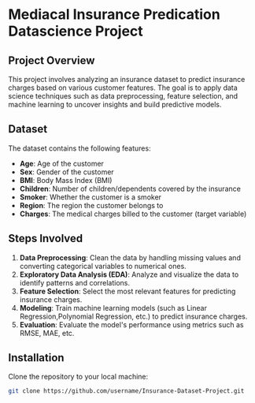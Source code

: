 # Mediacal Insurance Predication Datascience Project

## Project Overview
This project involves analyzing an insurance dataset to predict insurance charges based on various customer features. The goal is to apply data science techniques such as data preprocessing, feature selection, and machine learning to uncover insights and build predictive models.

## Dataset
The dataset contains the following features:
- **Age**: Age of the customer
- **Sex**: Gender of the customer
- **BMI**: Body Mass Index (BMI)
- **Children**: Number of children/dependents covered by the insurance
- **Smoker**: Whether the customer is a smoker
- **Region**: The region the customer belongs to
- **Charges**: The medical charges billed to the customer (target variable)

## Steps Involved
1. **Data Preprocessing**: Clean the data by handling missing values and converting categorical variables to numerical ones.
2. **Exploratory Data Analysis (EDA)**: Analyze and visualize the data to identify patterns and correlations.
3. **Feature Selection**: Select the most relevant features for predicting insurance charges.
4. **Modeling**: Train machine learning models (such as Linear Regression,Polynomial Regression, etc.) to predict insurance charges.
5. **Evaluation**: Evaluate the model's performance using metrics such as RMSE, MAE, etc.

## Installation

Clone the repository to your local machine:
```bash
git clone https://github.com/username/Insurance-Dataset-Project.git
